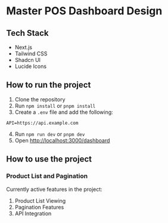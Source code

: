 # Master POS Dashboard Design

## Tech Stack

- Next.js
- Tailwind CSS
- Shadcn UI
- Lucide Icons

## How to run the project

1. Clone the repository
2. Run `npm install` or `pnpm install`
3. Create a `.env` file and add the following:

```
API=https://api.example.com
```

4. Run `npm run dev` or `pnpm dev`
5. Open [http://localhost:3000/dashboard](http://localhost:3000/dashboard)

## How to use the project

### Product List and Pagination

Currently active features in the project:

1. Product List Viewing
2. Pagination Features
3. API Integration
